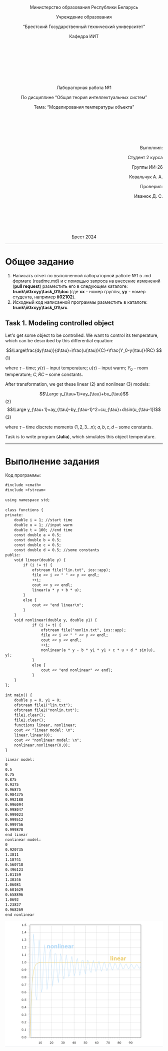 <p align="center"> Министерство образования Республики Беларусь</p>
<p align="center">Учреждение образования</p>
<p align="center">“Брестский Государственный технический университет”</p>
<p align="center">Кафедра ИИТ</p>
<br><br><br><br><br><br><br>
<p align="center">Лабораторная работа №1</p>
<p align="center">По дисциплине “Общая теория интеллектуальных систем”</p>
<p align="center">Тема: “Моделирования температуры объекта”</p>
<br><br><br><br><br>
<p align="right">Выполнил:</p>
<p align="right">Студент 2 курса</p>
<p align="right">Группы ИИ-26</p>
<p align="right">Ковальчук А. А.</p>
<p align="right">Проверил:</p>
<p align="right">Иванюк Д. С.</p>
<br><br><br><br><br>
<p align="center">Брест 2024</p>

<hr>

# Общее задание #
1. Написать отчет по выполненной лабораторной работе №1 в .md формате (readme.md) и с помощью запроса на внесение изменений (**pull request**) разместить его в следующем каталоге: **trunk\ii0xxyy\task_01\doc** (где **xx** - номер группы, **yy** - номер студента, например **ii02102**).
2. Исходный код написанной программы разместить в каталоге: **trunk\ii0xxyy\task_01\src**.
## Task 1. Modeling controlled object ##
Let's get some object to be controlled. We want to control its temperature, which can be described by this differential equation:

$$\Large\frac{dy(\tau)}{d\tau}=\frac{u(\tau)}{C}+\frac{Y_0-y(\tau)}{RC} $$ (1)

where $\tau$ – time; $y(\tau)$ – input temperature; $u(\tau)$ – input warm; $Y_0$ – room temperature; $C,RC$ – some constants.

After transformation, we get these linear (2) and nonlinear (3) models:

$$\Large y_{\tau+1}=ay_{\tau}+bu_{\tau}$$ (2)
$$\Large y_{\tau+1}=ay_{\tau}-by_{\tau-1}^2+cu_{\tau}+d\sin(u_{\tau-1})$$ (3)

where $\tau$ – time discrete moments ($1,2,3{\dots}n$); $a,b,c,d$ – some constants.

Task is to write program (**Julia**), which simulates this object temperature.

<hr>

# Выполнение задания #

Код программы:
```#include <iostream>
#include <cmath>
#include <fstream>

using namespace std;

class functions {
private:
	double i = 1; //start time
	double u = 1; //input warm
	double t = 100; //end time
	const double a = 0.5;
	const double b = 0.5;
	const double c = 0.5;
	const double d = 0.5; //some constants
public:
	void linear(double y) {
		if (i != t) {
			ofstream file("lin.txt", ios::app);
			file << i << " " << y << endl;
			++i;
			cout << y << endl;
			linear(a * y + b * u);
		}
		else {
			cout << "end linear\n";
		}
	}
	void nonlinear(double y, double y1) {
			if (i != t) {
				ofstream file("nonlin.txt", ios::app);
				file << i << " " << y << endl;
				cout << y << endl;
				++i;
				nonlinear(a * y - b * y1 * y1 + c * u + d * sin(u), y);
			}
			else {
				cout << "end nonlinear" << endl;
			}
	}
};

int main() {
	double y = 0, y1 = 0;
	ofstream file1("lin.txt");
	ofstream file2("nonlin.txt");
	file1.clear();
	file2.clear();
	functions linear, nonlinear;
	cout << "linear model: \n";
	linear.linear(0);
	cout << "nonlinear model: \n";
	nonlinear.nonlinear(0,0);
}
```     
```
linear model:
0
0.5
0.75
0.875
0.9375
0.96875
0.984375
0.992188
0.996094
0.998047
0.999023
0.999512
0.999756
0.999878
end linear
nonlinear model:
0
0.920735
1.3811
1.18741
0.560718
0.496123
1.01159
1.30346
1.06081
0.601629
0.658896
1.0692
1.23827
0.968269
end nonlinear
```
![График](./linnonlingraph.png)
